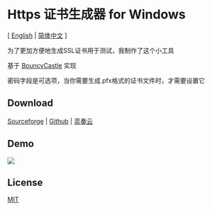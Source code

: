 # Https 证书生成器 for Windows

[ [English](./README.md) | [简体中文](./README_cn.md) ]

为了更加方便地生成SSL证书用于测试，我制作了这个小工具

基于 [BouncyCastle](https://github.com/bcgit/bc-csharp) 实现

密码字段是可选项，当你需要生成.pfx格式的证书文件时，才需要设置它
## Download

[Sourceforge](https://sourceforge.net/projects/https/) | [Github](https://github.com/lalakii/HttpsCert/releases) | [蓝奏云](https://a01.lanzoui.com/iNhzv2metnja)

## Demo

<img src="https://fastly.jsdelivr.net/gh/lalakii/HttpsCert@master/zh.jpg">

## License
[MIT](https://github.com/lalakii/HttpsCert/blob/master/LICENSE)